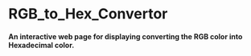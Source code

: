 # RGB_to_Hex_Convertor
#### An interactive web page for displaying converting the RGB color into Hexadecimal color.
